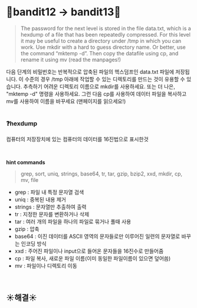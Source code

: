 # 🌳bandit12 -> bandit13🌳
> The password for the next level is stored in the file data.txt, which is a hexdump of a file that has been repeatedly compressed. For this level it may be useful to create a directory under /tmp in which you can work. Use mkdir with a hard to guess directory name. Or better, use the command “mktemp -d”. Then copy the datafile using cp, and rename it using mv (read the manpages!)

다음 단계의 비밀번호는 반복적으로 압축된 파일의 헥스덤프인 data.txt 파일에 저장됩니다. 이 수준의 경우 /tmp 아래에 작업할 수 있는 디렉토리를 만드는 것이 유용할 수 있습니다. 추측하기 어려운 디렉토리 이름으로 mkdir를 사용하세요. 또는 더 나은, "mktemp -d" 명령을 사용하세요. 그런 다음 cp를 사용하여 데이터 파일을 복사하고 mv를 사용하여 이름을 바꾸세요 (맨페이지를 읽으세요!)<br/>
<br/>

### ❓hexdump
컴퓨터의 저장장치에 있는 컴퓨터의 데이터를 16진법으로 표시한것

<br/>

**hint commands**
>grep, sort, uniq, strings, base64, tr, tar, gzip, bzip2, xxd, mkdir, cp, mv, file

- grep : 파일 내 특정 문자열 검색
- uniq : 중복된 내용 제거
- strings : 문자열만 추출하여 출력
- tr : 지정한 문자를 변환하거나 삭제
- tar : 여러 개의 파일을 하나의 파일로 묶거나 풀때 사용
- gzip : 압축
- base64 : 이진 데이터를 ASCII 영역의 문자들로만 이루어진 일련의 문자열로 바꾸는 인코딩 방식
- xxd : 주어진 파일이나 input으로 들어온 문자들을 16진수로 만들어줌
- cp : 파일 복사, 새로운 파일 이름(이미 동일한 파일이름이 있으면 덮어씀)
- mv : 파일이나 디렉토리 이동

<br />

## ☀️해결☀️
